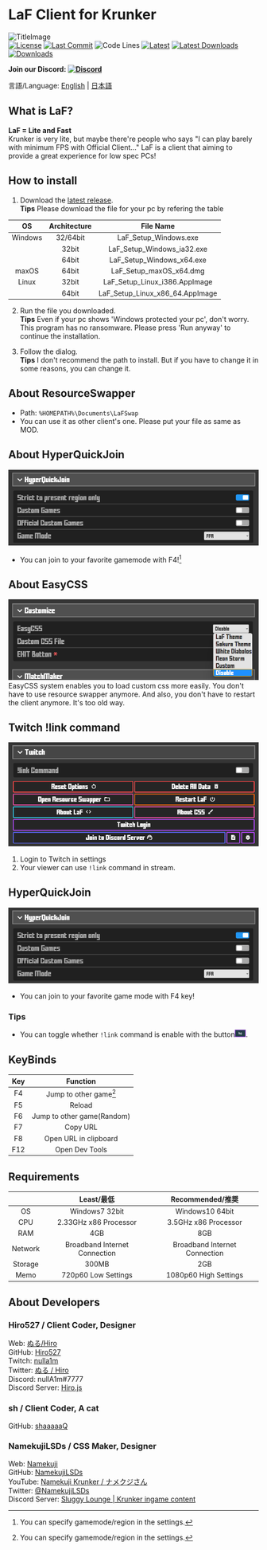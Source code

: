 # LaF Client for Krunker

![TitleImage](./app/img/social.png)</br>
[![License](https://img.shields.io/github/license/Hiro527/LaF?style=flat-square)](https://github.com/Hiro527/LaF/blob/master/LICENSE)
[![Last Commit](https://img.shields.io/github/last-commit/Hiro527/LaF/master?style=flat-square)](https://github.com/Hiro527/LaF/tree/master)
![Code Lines](https://img.shields.io/tokei/lines/github/Hiro527/LaF?style=flat-square)
[![Latest](https://img.shields.io/github/v/release/Hiro527/LaF?style=flat-square)](https://github.com/Hiro527/LaF/releases/latest)
[![Latest Downloads](https://img.shields.io/github/downloads/Hiro527/LaF/latest/total?style=flat-square)](https://github.com/Hiro527/LaF/releases/latest)
[![Downloads](https://img.shields.io/github/downloads/Hiro527/LaF/total?style=flat-square&logo=appveyor)](https://github.com/Hiro527/LaF/releases)</br>

**Join our Discord: [![Discord](https://discord.com/api/guilds/911130667448954880/widget.png)](https://discord.gg/9M9TgDRt9G)**

言語/Language: [English](https://github.com/Hiro527/LaF/blob/master/README.md) | [日本語](https://github.com/Hiro527/LaF/blob/master/README_JA.md)

## What is LaF?

**LaF = Lite and Fast**</br>
Krunker is very lite, but maybe there're people who says "I can play barely with minimum FPS with Official Client..." LaF is a client that aiming to provide a great experience for low spec PCs!

## How to install

1. Download the [latest release](https://github.com/Hiro527/LaF/releases/latest).\
**Tips** Please download the file for your pc by refering the table 

|   OS    | Architecture |            File Name            |
| :-----: | :----------: | :-----------------------------: |
| Windows |   32/64bit   |      LaF_Setup_Windows.exe      |
|         |    32bit     |   LaF_Setup_Windows_ia32.exe    |
|         |    64bit     |    LaF_Setup_Windows_x64.exe    |
|  maxOS  |    64bit     |     LaF_Setup_maxOS_x64.dmg     |
|  Linux  |    32bit     |  LaF_Setup_Linux_i386.AppImage  |
|         |    64bit     | LaF_Setup_Linux_x86_64.AppImage |

2. Run the file you downloaded.\
**Tips** Even if your pc shows 'Windows protected your pc', don't worry. This program has no ransomware. Please press 'Run anyway' to continue the installation.

3. Follow the dialog.\
**Tips** I don't recommend the path to install. But if you have to change it in some reasons, you can change it.

## About ResourceSwapper

- Path: `%HOMEPATH%\Documents\LaFSwap`
- You can use it as other client's one. Please put your file as same as MOD.

## About HyperQuickJoin

![HyperQuickJoin](./app/img/readme/hyperquickjoin-1.png)
- You can join to your favorite gamemode with F4![^1]

## About EasyCSS

![EasyCSS](./app/img/readme/easycss-1.png)\
EasyCSS system enables you to load custom css more easily. You don't have to use resource swapper anymore. And also, you don't have to restart the client anymore. It's too old way.

## Twitch !link command

![Twitch Login](./app/img/readme/twitch-1.png)

1. Login to Twitch in settings
2. Your viewer can use `!link` command in stream.

## HyperQuickJoin

![HyperQuickJoin](./app/img/readme/hyperquickjoin-1.png)

- You can join to your favorite game mode with F4 key!

### Tips

- You can toggle whether `!link` command is enable with the button![Button](./app/img/readme/twitch-2.png).

## KeyBinds

|  Key  |          Function          |
| :---: | :------------------------: |
|  F4   |   Jump to other game[^1]   |
|  F5   |           Reload           |
|  F6   | Jump to other game(Random) |
|  F7   |          Copy URL          |
|  F8   |   Open URL in clipboard    |
|  F12  |       Open Dev Tools       |

[^1]: You can specify gamemode/region in the settings.

## Requirements

|         |          Least/最低           |       Recommended/推奨        |
| :-----: | :---------------------------: | :---------------------------: |
|   OS    |        Windows7 32bit         |        Windows10 64bit        |
|   CPU   |     2.33GHz x86 Processor     |     3.5GHz x86 Processor      |
|   RAM   |              4GB              |              8GB              |
| Network | Broadband Internet Connection | Broadband Internet Connection |
| Storage |             300MB             |              2GB              |
|  Memo   |      720p60 Low Settings      |     1080p60 High Settings     |

## About Developers

### Hiro527 / **Client Coder, Designer**

Web: [ぬる/Hiro](https://hiro527.github.io/)\
GitHub: [Hiro527](https://github.com/Hiro527)\
Twitch: [nulla1m](https://twitch.tv/nulla1m)\
Twitter: [ぬる / Hiro](https://twitter.com/nullA1m)\
Discord: nullA1m#7777\
Discord Server: [Hiro.js](https://discord.gg/9M9TgDRt9G)

### sh / **Client Coder, A cat**

GitHub: [shaaaaaQ](https://github.com/shaaaaaQ)

### NamekujiLSDs / **CSS Maker, Designer**

Web: [Namekuji](https://namekujilsds.github.io/)\
GitHub: [NamekujiLSDs](https://github.com/NamekujiLSDs)\
YouTube: [Namekuji Krunker / ナメクジさん](https://www.youtube.com/channel/UCH65I7YbpEK7B8-Wkr75CJQ)\
Twitter: [@NamekujiLSDs](https://twitter.com/namekujilsds)\
Discord Server: [Sluggy Lounge | Krunker ingame content](https://discord.gg/qusjZSbXQX)
